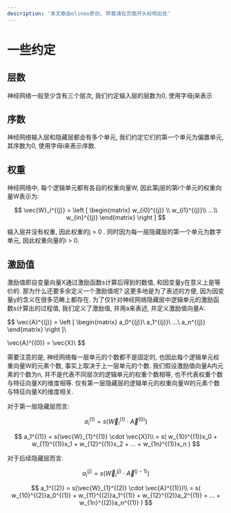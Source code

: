 ```yaml
---
description: '本文章由olinex原创, 转载请在页面开头标明出处'
---
```


# 一些约定

## 层数

神经网络一般至少含有三个层次, 我们约定输入层的层数为0, 使用字母j来表示

## 序数

神经网络输入层和隐藏层都会有多个单元, 我们约定它们的第一个单元为偏置单元, 其序数为0, 使用字母i来表示序数.

## 权重

神经网络中, 每个逻辑单元都有各自的权重向量W, 因此第j层的第i个单元的权重向量W表示为:

$$
\vec{W}_i^{(j)} = 
\left [
\begin{matrix}
w_{i0}^{(j)} \\
w_{i1}^{(j)}\\
...\\ 
w_{in}^{(j)}
\end{matrix}
\right ]
$$

输入层并没有权重, 因此权重的j &gt; 0 . 同时因为每一层隐藏层的第一个单元为数字单元, 因此权重向量的i &gt; 0.

## 激励值

激励值即自变量向量X通过激励函数s计算后得到的数值, 和因变量y在意义上是等价的. 那为什么还要多余定义一个激励值呢? 这更多地是为了表述的方便, 因为因变量y的含义在很多范畴上都存在. 为了仅针对神经网络隐藏层中逻辑单元的激励函数s计算出的过程值, 我们定义了激励值, 并用a来表述, 并定义激励值向量A:

$$
\vec{A}^{(j)} = 
\left [
\begin{matrix}
a_0^{(j)}\\
a_1^{(j)}\\
...\\
a_n^{(j)}
\end{matrix}
\right ]\\

\vec{A}^{(0)} = \vec{X}\\
$$

需要注意的是, 神经网络每一层单元的个数都不是固定的, 也因此每个逻辑单元权重向量W的元素个数, 事实上取决于上一层单元的个数. 我们假设激励值向量A内元素的个数为n, 并不是代表不同层次的逻辑单元的权重个数相等, 也不代表权重个数与特征向量X的维度相等. 仅有第一层隐藏层的逻辑单元的权重向量W的元素个数与特征向量X的维度相关.

对于第一层隐藏层而言:

$$
a_i^{(1)} = s(\vec{W}_{i}^{(1)} \cdot \vec{A}^{(0)})
$$

$$
a_1^{(1)} = s(\vec{W}_{1}^{(1)} \cdot \vec{X})\\
= s(
w_{10}^{(1)}x_0 + 
w_{11}^{(1)}x_1 + 
w_{12}^{(1)}x_2 + 
... + 
w_{1n}^{(1)}x_n
)
$$

对于后续隐藏层而言:

$$
a_i^{(j)} = s(\vec{W}_{i}^{(j)} \cdot \vec{A}^{(j-1)})
$$

$$
a_1^{(2)} = s(\vec{W}_{1}^{(2)} \cdot \vec{A}^{(1)})\\
= s(
w_{10}^{(2)}a_0^{(1)} + 
w_{11}^{(2)}a_1^{(1)} +
w_{12}^{(2)}a_2^{(1)} +
... +
w_{1n}^{(2)}a_n^{(1)}
)
$$

